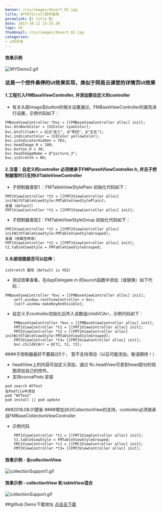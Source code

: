 ```yaml
---
banner: /css/images/desert_02.jpg
title: WYYKTScroll控件悬停
permalink: {{ title }}
date: 2017-10-12 15:25:30
tags: UI
thumbnail: /css/images/desert_02.jpg
categories:
- iOS开发
---
```

#### 效果示例
![WYDemo2.gif](http://upload-images.jianshu.io/upload_images/2149459-53f2c26e6c7f08d7.gif?imageMogr2/auto-orient/strip)
### 这是一个控件悬停的UI效果实现，类似于网易云课堂的详情页UI效果

<!--more-->

#### 1.工程引入FMBaseViewController, 并添加要自定义的controller

* 有关头部image及button的相关设置通过，FMBaseViewController的属性进行设置，示例代码如下：
````
FMBaseViewController *bvc = [[FMBaseViewController alloc] init];
bvc.btnBackColor = [UIColor cyanColor];
bvc.btnTitleArr = @[@"张三", @"李四", @"王五"];
bvc.indicatorColor = [UIColor yellowColor];
bvc.isIndicatorHidden = YES;
bvc.headImage_H = 100;
bvc.button_H = 30;
bvc.headImageName = @"picture_3";
bvc.isStretch = NO;
````

#### 2.注意：自定义的controller 必须继承于FMParentViewController.h, 并且子控制器暂时只支持UITableViewController
* 子控制器类型1 ：FMTableViewStylePlain 初始化代码如下：
````
FMT2ViewController *t2 = [[FMT2ViewController alloc] initWithTableViewStyle:FMTableViewStylePlain];
或者（default）
FMT1ViewController *t1 = [[FMT1ViewController alloc] init];
````
* 子控制器类型2：FMTableViewStyleGroup 初始化代码如下：
````
FMT2ViewController *t2 = [[FMT2ViewController alloc] initWithTableViewStyle:FMTableViewStyleGrouped];
或者（用属性修改）
FMT1ViewController *t2 = [[FMT1ViewController alloc] init];
t2.tableViewStyle = FMTableViewStyleGrouped;
````
#### 3.头部视图是否可以拉伸：

 ````
isStretch 属性（default is YES）
 ````
* 测试效果查看，在AppDelegate.m 的launch函数中添加（或替换）如下代码：
````
FMBaseViewController *bvc = [[FMBaseViewController alloc] init];
    self.window.rootViewController = bvc;
    [self.window makeKeyAndVisible];
````
* 自定义子controller初始化后传入该数组childVCArr，示例代码如下：
````
    FMBaseViewController *bvc = [[FMBaseViewController alloc] init];
    FMT1ViewController *t1 = [[FMT1ViewController alloc] init];
    FMT2ViewController *t2 = [[FMT2ViewController alloc] initWithTableViewStyle:FMTableViewStyleGrouped];
    FMT3ViewController *t3= [[FMT3ViewController alloc] init];
    bvc.childVCArr = @[t1, t2, t3];
````
####子控制器最好不要超过5个， 暂不支持滑动（以后可能添加，敬请期待！）
* headView上的内容可自定义添加，通过 ftc.headView可拿到head部分的视图添加自己的控件。
* 支持cocoaPods 安装 
````
pod search WYTest
在Podfile中添加
pod "WYTest"
pod install || pod update
````
###2018.08.01更新
####增加对UICollectionView的支持，controller必须继承自FMBaseCollectionViewController

* 示例代码

````
    FMT1ViewController *t1 = [[FMT1ViewController alloc] init];
    t1.tableViewStyle = FMTableViewStyleGrouped;
    FMC1ViewController *c1 = [[FMC1ViewController alloc] init];
    FMT3ViewController *t3= [[FMT3ViewController alloc] init];
````

#### 效果示例 - 全collectionView
![collectionSupport1.gif](https://upload-images.jianshu.io/upload_images/2149459-81372f034ffad1fa.gif?imageMogr2/auto-orient/strip)

#### 效果示例 - collectionView 和 tableView混合
![collectionSupport.gif](https://upload-images.jianshu.io/upload_images/2149459-5e3a134d074774c1.gif?imageMogr2/auto-orient/strip)

##github Demo下载地址
[点击去下载](https://github.com/OSzhou/WYYKTScroll.git)
